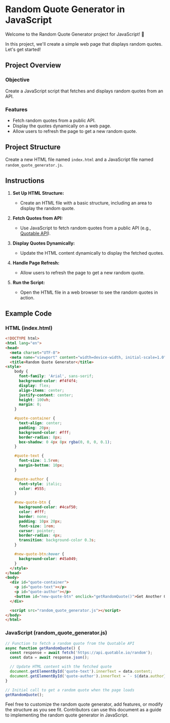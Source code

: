 # Random Quote Generator in JavaScript

Welcome to the Random Quote Generator project for JavaScript! 🚀

In this project, we'll create a simple web page that displays random quotes. Let's get started!

## Project Overview

### Objective

Create a JavaScript script that fetches and displays random quotes from an API.

### Features

- Fetch random quotes from a public API.
- Display the quotes dynamically on a web page.
- Allow users to refresh the page to get a new random quote.

## Project Structure

Create a new HTML file named `index.html` and a JavaScript file named `random_quote_generator.js`.

## Instructions

1. **Set Up HTML Structure:**
   - Create an HTML file with a basic structure, including an area to display the random quote.

2. **Fetch Quotes from API:**
   - Use JavaScript to fetch random quotes from a public API (e.g., [Quotable API](https://api.quotable.io/random)).

3. **Display Quotes Dynamically:**
   - Update the HTML content dynamically to display the fetched quotes.

4. **Handle Page Refresh:**
   - Allow users to refresh the page to get a new random quote.

5. **Run the Script:**
   - Open the HTML file in a web browser to see the random quotes in action.

## Example Code

### HTML (index.html)

```html
<!DOCTYPE html>
<html lang="en">
<head>
  <meta charset="UTF-8">
  <meta name="viewport" content="width=device-width, initial-scale=1.0">
  <title>Random Quote Generator</title>
<style>
    body {
      font-family: 'Arial', sans-serif;
      background-color: #f4f4f4;
      display: flex;
      align-items: center;
      justify-content: center;
      height: 100vh;
      margin: 0;
    }

    #quote-container {
      text-align: center;
      padding: 20px;
      background-color: #fff;
      border-radius: 8px;
      box-shadow: 0 4px 8px rgba(0, 0, 0, 0.1);
    }

    #quote-text {
      font-size: 1.5rem;
      margin-bottom: 10px;
    }

    #quote-author {
      font-style: italic;
      color: #555;
    }

    #new-quote-btn {
      background-color: #4caf50;
      color: #fff;
      border: none;
      padding: 10px 20px;
      font-size: 1rem;
      cursor: pointer;
      border-radius: 4px;
      transition: background-color 0.3s;
    }

    #new-quote-btn:hover {
      background-color: #45a049;
    }
  </style>
</head>
<body>
  <div id="quote-container">
    <p id="quote-text"></p>
    <p id="quote-author"></p>
    <button id="new-quote-btn" onclick="getRandomQuote()">Get Another Quote</button>
  </div>

  <script src="random_quote_generator.js"></script>
</body>
</html>
```

### JavaScript (random_quote_generator.js)

```js
// Function to fetch a random quote from the Quotable API
async function getRandomQuote() {
  const response = await fetch('https://api.quotable.io/random');
  const data = await response.json();

  // Update HTML content with the fetched quote
  document.getElementById('quote-text').innerText = data.content;
  document.getElementById('quote-author').innerText = `- ${data.author}`;
}

// Initial call to get a random quote when the page loads
getRandomQuote();
```

Feel free to customize the random quote generator, add features, or modify the structure as you see fit. Contributors can use this document as a guide to implementing the random quote generator in JavaScript.
